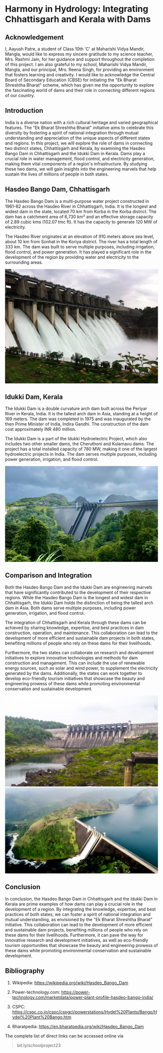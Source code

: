 # Harmony in Hydrology: Integrating Chhattisgarh and Kerala with Dams

## Acknowledgement

I, Aayush Patre, a student of Class 10th 'C' at Maharishi Vidya Mandir, Mangla, would like to express my sincere gratitude to my science teacher, Mrs. Rashmi Jain, for her guidance and support throughout the completion of this project. I am also grateful to my school, Maharishi Vidya Mandir, Mangla, and our principal, Mrs. Reena Singh, for providing an environment that fosters learning and creativity. I would like to acknowledge the Central Board of Secondary Education (CBSE) for initiating the "Ek Bharat Shreshtha Bharat" scheme, which has given me the opportunity to explore the fascinating world of dams and their role in connecting different regions of our country.

## Introduction

India is a diverse nation with a rich cultural heritage and varied geographical features. The "Ek Bharat Shreshtha Bharat" initiative aims to celebrate this diversity by fostering a spirit of national integration through mutual understanding and appreciation of the unique aspects of different states and regions. In this project, we will explore the role of dams in connecting two distinct states, Chhattisgarh and Kerala, by examining the Hasdeo Bango Dam in Chhattisgarh and the Idukki Dam in Kerala. Dams play a crucial role in water management, flood control, and electricity generation, making them vital components of a region's infrastructure. By studying these two dams, we will gain insights into the engineering marvels that help sustain the lives of millions of people in both states.

## Hasdeo Bango Dam, Chhattisgarh

The Hasdeo Bango Dam is a multi-purpose water project constructed in 1961-62 across the Hasdeo River in Chhattisgarh, India. It is the longest and widest dam in the state, located 70 km from Korba in the Korba district. The dam has a catchment area of 6,730 km² and an effective storage capacity of 2.89 cubic kms (102.07 tmc ft). It has the capacity to generate 120 MW of electricity.

The Hasdeo River originates at an elevation of 910 meters above sea level, about 10 km from Sonhat in the Koriya district. The river has a total length of 333 km. The dam was built to serve multiple purposes, including irrigation, flood control, and power generation. It has played a significant role in the development of the region by providing water and electricity to the surrounding areas.

![Bango-Dam-1](../images/bango-dam-1.jpg)

## Idukki Dam, Kerala

The Idukki Dam is a double curvature arch dam built across the Periyar River in Kerala, India. It is the tallest arch dam in Asia, standing at a height of 169 meters. The dam was completed in 1975 and was inaugurated by the then Prime Minister of India, Indira Gandhi. The construction of the dam cost approximately INR 480 million.

The Idukki Dam is a part of the Idukki Hydroelectric Project, which also includes two other smaller dams, the Cheruthoni and Kulamavu dams. The project has a total installed capacity of 780 MW, making it one of the largest hydroelectric projects in India. The dam serves multiple purposes, including power generation, irrigation, and flood control.

![Idukki-Dam-1](../images/idukki-dam-1.png)

## Comparison and Integration

Both the Hasdeo Bango Dam and the Idukki Dam are engineering marvels that have significantly contributed to the development of their respective regions. While the Hasdeo Bango Dam is the longest and widest dam in Chhattisgarh, the Idukki Dam holds the distinction of being the tallest arch dam in Asia. Both dams serve multiple purposes, including power generation, irrigation, and flood control.

The integration of Chhattisgarh and Kerala through these dams can be achieved by sharing knowledge, expertise, and best practices in dam construction, operation, and maintenance. This collaboration can lead to the development of more efficient and sustainable dam projects in both states, benefiting millions of people who rely on these dams for their livelihoods.

Furthermore, the two states can collaborate on research and development initiatives to explore innovative technologies and methods for dam construction and management. This can include the use of renewable energy sources, such as solar and wind power, to supplement the electricity generated by the dams. Additionally, the states can work together to develop eco-friendly tourism initiatives that showcase the beauty and engineering prowess of these dams while promoting environmental conservation and sustainable development.

![Bango-Dam-1](../images/bango-dam-2.jpg) ![Idukki-Dam-2](../images/idukki-dam-2.jpg)

## Conclusion

In conclusion, the Hasdeo Bango Dam in Chhattisgarh and the Idukki Dam in Kerala are prime examples of how dams can play a crucial role in the development of a region. By integrating the knowledge, expertise, and best practices of both states, we can foster a spirit of national integration and mutual understanding, as envisioned by the "Ek Bharat Shreshtha Bharat" initiative. This collaboration can lead to the development of more efficient and sustainable dam projects, benefiting millions of people who rely on these dams for their livelihoods. Furthermore, it can pave the way for innovative research and development initiatives, as well as eco-friendly tourism opportunities that showcase the beauty and engineering prowess of these dams while promoting environmental conservation and sustainable development.

## Bibliography

1. Wikipedia: https://wikipedia.org/wiki/Hasdeo_Bango_Dam

2. Power-technology.com: https://power-technology.com/marketdata/power-plant-profile-hasdeo-bango-india/

3. CSPC: https://cspc.co.in/cspc/cspgcl/powerstations/Hydel%20Plants/Bango/Hydel%20Plant%20Bango.htm

4. Bharatpedia: https://en.bharatpedia.org/wiki/Hasdeo_Bango_Dam

The complete list of direct links can be accessed online via
> bit.ly/schoolproject23
